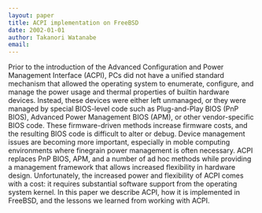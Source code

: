 ```yaml
---
layout: paper
title: ACPI implementation on FreeBSD 
date: 2002-01-01
author: Takanori Watanabe
email: 
---
```

Prior to the introduction of the Advanced Configuration and Power Management Interface (ACPI), PCs did not have a unified standard mechanism that allowed the operating system to enumerate, configure, and manage the power usage and thermal properties of builtin hardware devices. Instead, these devices were either left unmanaged, or they were managed by special BIOS-level code such as Plug-and-Play BIOS (PnP BIOS), Advanced  Power  Management  BIOS  (APM), or other vendor-specific BIOS code. These firmware-driven methods increase firmware costs, and the resulting BIOS code is difficult to alter or debug. Device management issues are  becoming more important,  especially in moble computing environments where finegrain power management is often necessary. ACPI replaces PnP BIOS, APM, and a number of ad hoc methods while providing a management framework that allows increased flexibility in hardware design. Unfortunately, the increased power and flexibility of ACPI comes with a cost: it requires substantial software support from the operating system kernel. In this paper we describe ACPI, how it is implemented in FreeBSD, and the lessons we learned from working with ACPI.
